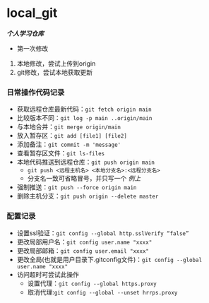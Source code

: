 # local_git
 ***个人学习仓库***
- 第一次修改
1. 本地修改，尝试上传到origin
2. git修改，尝试本地获取更新

### **日常操作代码记录**
- 获取远程仓库最新代码：```git fetch origin main```
- 比较版本不同：```git log -p main ..origin/main```
- 与本地合并：```git merge origin/main```
- 放入暂存区：```git add [file1] [file2]```
- 添加备注：```git commit -m 'message'```
- 查看暂存区文件：```git ls-files```
- 本地代码推送到远程仓库：```git push origin main```
  - ```git push <远程主机名> <本地分支名>:<远程分支名>```
  - 分支名一致可省略冒号，并只写一个 *例上*
- 强制推送：```git push --force origin main```
- 删除主机分支：```git push origin --delete master```

### **配置记录**
- 设置ssl验证：```git config --global http.sslVerify “false”```
- 更改局部用户名：```git config user.name "xxxx"```
- 更改局部邮箱：```git config user.email "xxxx"```
- 更改全局(也就是用户目录下.gitconfig文件)：```git config --global user.name "xxxx"```
- 访问超时可尝试此操作
  - 设置代理：```git config --global https.proxy```
  - 取消代理:```git config --global --unset hrrps.proxy```
